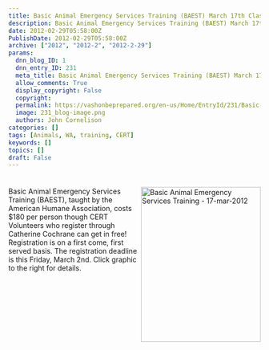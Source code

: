 ```yaml
---
title: Basic Animal Emergency Services Training (BAEST) March 17th Class Deadline is this Friday
description: Basic Animal Emergency Services Training (BAEST) March 17th Class Deadline is this Friday
date: 2012-02-29T05:58:00Z
PublishDate: 2012-02-29T05:58:00Z
archive: ["2012", "2012-2", "2012-2-29"]
params:
  dnn_blog_ID: 1
  dnn_entry_ID: 231
  meta_title: Basic Animal Emergency Services Training (BAEST) March 17th Class Deadline is this Friday
  allow_comments: True
  display_copyright: False
  copyright:
  permalink: https://vashonbeprepared.org/en-us/Home/EntryId/231/Basic-Animal-Emergency-Services-Training-BAEST-March-17th-Class-Deadline-is-this-Friday
  image: 231_blog-image.png
  authors: John Cornelison
categories: []
tags: [Animals, WA, training, CERT]
keywords: []
topics: []
draft: False
---
```


<div class="wlWriterHeaderFooter" style="padding-bottom: 4px; margin: 0px; padding-left: 0px; padding-right: 0px; float: none; padding-top: 4px;"> </div>
<p><a href="./images/231/abad9e2291ad_133ED-Basic_Animal_Emergency_Services_Training_-_17-mar-2012_2.jpg"><img width="239" height="309" title="Basic Animal Emergency Services Training - 17-mar-2012" align="right" style="background-image: none;   padding-left: 0px; padding-right: 0px; display: inline; float: right;   padding-top: 0px;border: 0px;" alt="Basic Animal Emergency Services Training - 17-mar-2012" src="./images/231/abad9e2291ad_133ED-Basic_Animal_Emergency_Services_Training_-_17-mar-2012_thumb.jpg" /></a>Basic Animal Emergency Services Training (BAEST), taught by the American Humane Association, costs $180 per person though CERT Volunteers who register through Catherine Cochrane can get in free! Registration is on a first come, first served basis. The registration deadline is this Friday, March 2nd. Click graphic to the right for details.</p>
